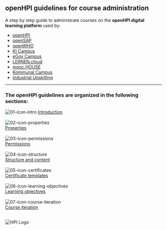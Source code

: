 ## openHPI guidelines for course administration



A step by step guide to administrate courses on the **openHPI digital learning platform** used by:


- [openHPI](https://open.hpi.de/)
- [openSAP](https://open.sap.com/)
- [openWHO](https://openwho.org/)
- [KI Campus](https://ki-campus.org/)
- [eGov Campus](https://egov-campus.org/)
- [LERNEN.cloud](https://lernen.cloud/)
- [mooc.HOUSE](https://mooc.house/)
- [Kommunal Campus](https://lernen.kommunalcampus.de/)
- [Industrial Upskilling](https://www.industrial-upskilling.de/)

- - -

### The openHPI guidelines are organized in the following sections:
![01-icon-intro](img/01-icon-intro.png) [Introduction](https://teachingteamguidelines.readthedocs.io/#courseadministration/platform_tour/)<br>
<br>
![02-icon-properties](img/02-icon-properties.png)
<br>
[Properties](https://teachingteamguidelines.readthedocs.io/#courseadministration/courseproperties/)<br>
<br>
![03-icon-permissions](img/03-icon-permissions.png)
<br>
[Permissions](https://teachingteamguidelines.readthedocs.io/#courseadministration/permissions/)<br>
<br>
![04-icon-structure](img/04-icon-structure.png)
<br>
[Structure and content](https://teachingteamguidelines.readthedocs.io/#courseadministration/addcontent/modules/)<br>
<br>
![05-icon-certificates](img/05-icon-certificates.png)
<br>
[Certificate templates](https://teachingteamguidelines.readthedocs.io/#courseadministration/certificatetemplates/)<br>
<br>
![06-icon-learning-objectives](img/06-icon-learning-objectives.png)
<br>
[Learning objectives](https://teachingteamguidelines.readthedocs.io/#courseadministration/learningobjectives/)<br>
<br>
![07-icon-course-iteration](img/07-icon-course-iteration.png)
<br>
[Course iteration](https://teachingteamguidelines.readthedocs.io/#courseadministration/createcourseiteration/)<br>
<br>

![HPI Logo](img/HPI_Logo.png)
